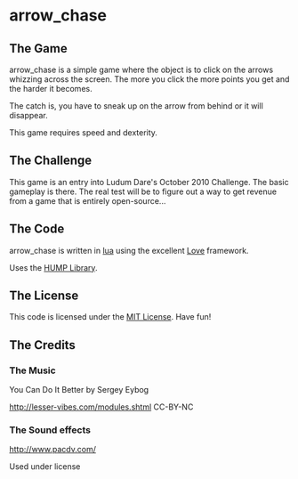 # arrow\_chase

## The Game

arrow\_chase is a simple game where the object is to click on the arrows whizzing across the screen. The more you click the more points you get and the harder it becomes.

The catch is, you have to sneak up on the arrow from behind or it will disappear.

This game requires speed and dexterity.


## The Challenge

This game is an entry into Ludum Dare's October 2010 Challenge. The basic gameplay is there. The real test will be to figure out a way to get revenue from a game that is entirely open-source...


## The Code

arrow\_chase is written in [lua](http://www.lua.org/) using the excellent [Love](http://love2d.org/) framework.

Uses the [HUMP Library](http://github.com/vrld/hump).

## The License

This code is licensed under the [MIT License](http://www.opensource.org/licenses/mit-license.html). Have fun!

## The Credits

### The Music
You Can Do It Better by Sergey Eybog

http://lesser-vibes.com/modules.shtml CC-BY-NC

### The Sound effects 
http://www.pacdv.com/

Used under license